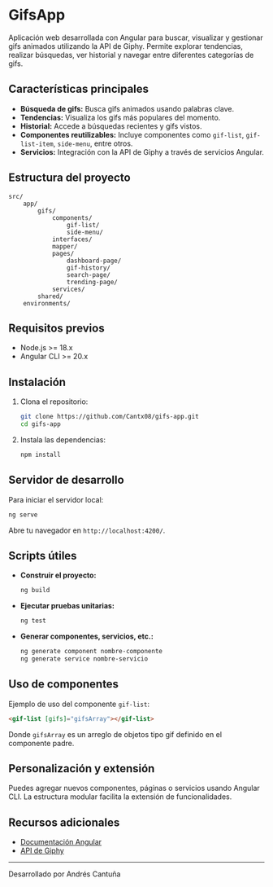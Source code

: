 
# GifsApp

Aplicación web desarrollada con Angular para buscar, visualizar y gestionar gifs animados utilizando la API de Giphy. Permite explorar tendencias, realizar búsquedas, ver historial y navegar entre diferentes categorías de gifs.

## Características principales

- **Búsqueda de gifs:** Busca gifs animados usando palabras clave.
- **Tendencias:** Visualiza los gifs más populares del momento.
- **Historial:** Accede a búsquedas recientes y gifs vistos.
- **Componentes reutilizables:** Incluye componentes como `gif-list`, `gif-list-item`, `side-menu`, entre otros.
- **Servicios:** Integración con la API de Giphy a través de servicios Angular.

## Estructura del proyecto

```
src/
	app/
		gifs/
			components/
				gif-list/
				side-menu/
			interfaces/
			mapper/
			pages/
				dashboard-page/
				gif-history/
				search-page/
				trending-page/
			services/
		shared/
	environments/
```

## Requisitos previos

- Node.js >= 18.x
- Angular CLI >= 20.x

## Instalación

1. Clona el repositorio:
	 ```bash
	 git clone https://github.com/Cantx08/gifs-app.git
	 cd gifs-app
	 ```
2. Instala las dependencias:
	 ```bash
	 npm install
	 ```

## Servidor de desarrollo

Para iniciar el servidor local:
```bash
ng serve
```
Abre tu navegador en `http://localhost:4200/`.

## Scripts útiles

- **Construir el proyecto:**
	```bash
	ng build
	```
- **Ejecutar pruebas unitarias:**
	```bash
	ng test
	```
- **Generar componentes, servicios, etc.:**
	```bash
	ng generate component nombre-componente
	ng generate service nombre-servicio
	```

## Uso de componentes

Ejemplo de uso del componente `gif-list`:
```html
<gif-list [gifs]="gifsArray"></gif-list>
```
Donde `gifsArray` es un arreglo de objetos tipo gif definido en el componente padre.

## Personalización y extensión

Puedes agregar nuevos componentes, páginas o servicios usando Angular CLI. La estructura modular facilita la extensión de funcionalidades.

## Recursos adicionales

- [Documentación Angular](https://angular.dev/)
- [API de Giphy](https://developers.giphy.com/docs/)

---
Desarrollado por Andrés Cantuña
